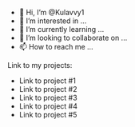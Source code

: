 - 👋 Hi, I’m @Kulavvy1
- 👀 I’m interested in ...
- 🌱 I’m currently learning ...
- 💞️ I’m looking to collaborate on ...
- 📫 How to reach me ...

Link to my projects:
- Link to project #1
- Link to project #2
- Link to project #3
- Link to project #4
- Link to project #5


<!---
Kulavvy1/Kulavvy1 is a ✨ special ✨ repository because its `README.md` (this file) appears on your GitHub profile.
You can click the Preview link to take a look at your changes.
--->
